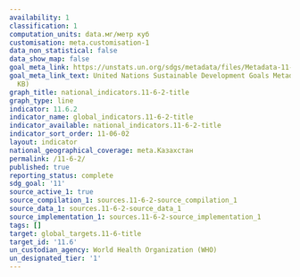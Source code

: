 ```yaml
---
availability: 1
classification: 1
computation_units: data.мг/метр куб
customisation: meta.customisation-1
data_non_statistical: false
data_show_map: false
goal_meta_link: https://unstats.un.org/sdgs/metadata/files/Metadata-11-06-02.pdf
goal_meta_link_text: United Nations Sustainable Development Goals Metadata (PDF 211
  KB)
graph_title: national_indicators.11-6-2-title
graph_type: line
indicator: 11.6.2
indicator_name: global_indicators.11-6-2-title
indicator_available: national_indicators.11-6-2-title
indicator_sort_order: 11-06-02
layout: indicator
national_geographical_coverage: meta.Казахстан
permalink: /11-6-2/
published: true
reporting_status: complete
sdg_goal: '11'
source_active_1: true
source_compilation_1: sources.11-6-2-source_compilation_1
source_data_1: sources.11-6-2-source_data_1
source_implementation_1: sources.11-6-2-source_implementation_1
tags: []
target: global_targets.11-6-title
target_id: '11.6'
un_custodian_agency: World Health Organization (WHO)
un_designated_tier: '1'
---
```

